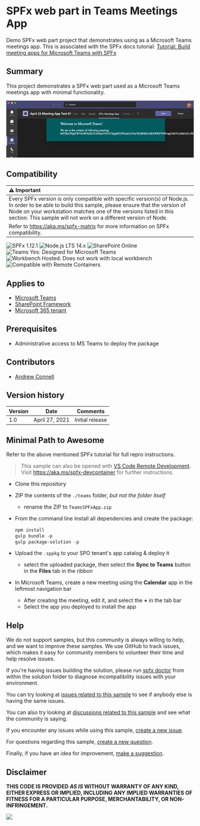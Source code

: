 # SPFx web part in Teams Meetings App

Demo SPFx web part project that demonstrates using as a Microsoft Teams meetings app. This is associated with the SPFx docs tutorial: [Tutorial: Build meeting apps for Microsoft Teams with SPFx](https://docs.microsoft.com/sharepoint/dev//spfx/build-for-teams-meeting-app)

## Summary

This project demonstrates a SPFx web part used as a Microsoft Teams meetings app with minimal functionality.

![picture of the web part in action](assets/preview.png)

## Compatibility

| :warning: Important          |
|:---------------------------|
| Every SPFx version is only compatible with specific version(s) of Node.js. In order to be able to build this sample, please ensure that the version of Node on your workstation matches one of the versions listed in this section. This sample will not work on a different version of Node.|
|Refer to <https://aka.ms/spfx-matrix> for more information on SPFx compatibility.   |

![SPFx 1.12.1](https://img.shields.io/badge/SPFx-1.12.1-green.svg) 
![Node.js LTS 14.x](https://img.shields.io/badge/Node.js-LTS%2014.x-green.svg) 
![SharePoint Online](https://img.shields.io/badge/SharePoint-Online-yellow.svg) 
![Teams Yes: Designed for Microsoft Teams](https://img.shields.io/badge/Teams-Yes-green.svg "Designed for Microsoft Teams")
![Workbench Hosted: Does not work with local workbench](https://img.shields.io/badge/Workbench-Hosted-yellow.svg "Does not work with local workbench")
![Compatible with Remote Containers](https://img.shields.io/badge/Remote%20Containers-Compatible-green.svg)

## Applies to

- [Microsoft Teams](https://aka.ms/microsoftteams)
- [SharePoint Framework](https://learn.microsoft.com/sharepoint/dev/spfx/sharepoint-framework-overview)
- [Microsoft 365 tenant](https://learn.microsoft.com/sharepoint/dev/spfx/set-up-your-development-environment)

## Prerequisites

- Administrative access to MS Teams to deploy the package

## Contributors

- [Andrew Connell](https://github.com/andrewconnell)

## Version history

Version |      Date      |    Comments
------- | -------------- | ---------------
1.0     | April 27, 2021 | Initial release


## Minimal Path to Awesome

Refer to the above mentioned SPFx tutorial for full repro instructions.

>  This sample can also be opened with [VS Code Remote Development](https://code.visualstudio.com/docs/remote/remote-overview). Visit https://aka.ms/spfx-devcontainer for further instructions.

- Clone this repository
- ZIP the contents of the `./teams` folder, *but not the folder itself*
  - rename the ZIP to `TeamsSPFxApp.zip`
- From the command line install all dependencies and create the package:

    ```console
    npm install
    gulp bundle -p
    gulp package-solution -p
    ```

- Upload the `.sppkg` to your SPO tenant's app catalog & deploy it
  - select the uploaded package, then select the **Sync to Teams** button in the **Files** tab in the ribbon
- In Microsoft Teams, create a new meeting using the **Calendar** app in the leftmost navigation bar
  - After creating the meeting, edit it, and select the **+** in the tab bar
  - Select the app you deployed to install the app

## Help

We do not support samples, but this community is always willing to help, and we want to improve these samples. We use GitHub to track issues, which makes it easy for  community members to volunteer their time and help resolve issues.

If you're having issues building the solution, please run [spfx doctor](https://pnp.github.io/cli-microsoft365/cmd/spfx/spfx-doctor/) from within the solution folder to diagnose incompatibility issues with your environment.

You can try looking at [issues related to this sample](https://github.com/pnp/sp-dev-fx-webparts/issues?q=label%3A%22sample%3A%20js-teams-meeting-app%22) to see if anybody else is having the same issues.

You can also try looking at [discussions related to this sample](https://github.com/pnp/sp-dev-fx-webparts/discussions?discussions_q=js-teams-meeting-app) and see what the community is saying.

If you encounter any issues while using this sample, [create a new issue](https://github.com/pnp/sp-dev-fx-webparts/issues/new?assignees=&labels=Needs%3A+Triage+%3Amag%3A%2Ctype%3Abug-suspected%2Csample%3A%20js-teams-meeting-app&template=bug-report.yml&sample=js-teams-meeting-app&authors=@andrewconnell&title=js-teams-meeting-app%20-%20).

For questions regarding this sample, [create a new question](https://github.com/pnp/sp-dev-fx-webparts/issues/new?assignees=&labels=Needs%3A+Triage+%3Amag%3A%2Ctype%3Aquestion%2Csample%3A%20js-teams-meeting-app&template=question.yml&sample=js-teams-meeting-app&authors=@andrewconnell&title=js-teams-meeting-app%20-%20).

Finally, if you have an idea for improvement, [make a suggestion](https://github.com/pnp/sp-dev-fx-webparts/issues/new?assignees=&labels=Needs%3A+Triage+%3Amag%3A%2Ctype%3Aenhancement%2Csample%3A%20js-teams-meeting-app&template=suggestion.yml&sample=js-teams-meeting-app&authors=@andrewconnell&title=js-teams-meeting-app%20-%20).


## Disclaimer

**THIS CODE IS PROVIDED *AS IS* WITHOUT WARRANTY OF ANY KIND, EITHER EXPRESS OR IMPLIED, INCLUDING ANY IMPLIED WARRANTIES OF FITNESS FOR A PARTICULAR PURPOSE, MERCHANTABILITY, OR NON-INFRINGEMENT.**

<img src="https://m365-visitor-stats.azurewebsites.net/sp-dev-fx-webparts/samples/js-teams-meeting-app" />

